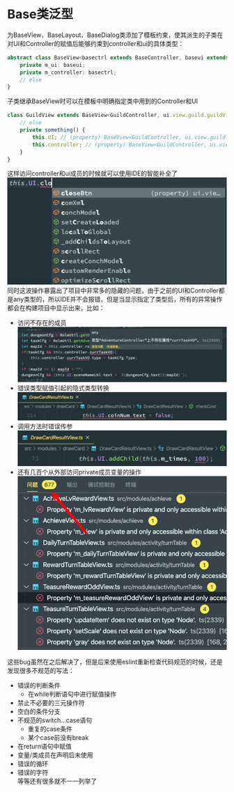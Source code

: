 # Base类泛型
为BaseView、BaseLayout、BaseDialog类添加了模板约束，使其派生的子类在对UI和Controller的赋值后能够约束到controller和ui的具体类型：
```typescript
abstract class BaseView<basectrl extends BaseController, baseui extends Laya.View | Laya.Sprite> extends Laya.View {
    private m_ui: baseui;
    private m_controller: basectrl;
    // else
}
```
子类继承BaseView时可以在模板中明确指定类中用到的Controller和UI
```typescript
class GuildView extends BaseView<GuildController, ui.view.guild.guildViewUI> {
    // else
    private something() {
        this.UI; // (property) BaseView<GuildController, ui.view.guild.guildViewUI>.UI: ui.view.guild.guildViewUI
        this.controller; // (property) BaseView<GuildController, ui.view.guild.guildViewUI>.controller: GuildController
    }
}
```
这样访问controller和ui成员的时候就可以使用IDE的智能补全了  
![](2020-04-15-14-27-27.png)  
同时这波操作暴露出了项目中非常多的隐藏的问题，由于之前的UI和Controller都是any类型的，所以IDE并不会报错，但是当显示指定了类型后，所有的异常操作都会在构建项目中显示出来，比如：
+ 访问不存在的成员![](2020-04-15-14-28-07.png)  
+ 错误类型赋值引起的隐式类型转换![](2020-04-15-14-28-21.png)  
+ 调用方法时错误传参![](2020-04-15-14-28-28.png)  
+ 还有几百个从外部访问private成员变量的操作![](2020-04-15-14-28-36.png)  
 

这些bug虽然在之后解决了，但是后来使用eslint重新检查代码规范的时候，还是发现很多不规范的写法：
+ 错误的判断条件
  + 在while判断语句中进行赋值操作
+ 禁止不必要的三元操作符
+ 空白的条件分支
+ 不规范的switch...case语句
  + 重复的case条件
  + 某个case前没有break
+ 在return语句中赋值
+ 变量/类成员在声明后未使用
+ 错误的循环
+ 错误的字符  
等等还有很多就不一一列举了  
